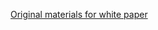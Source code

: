 [Original materials for white paper](https://docs.google.com/document/d/1C3QgebOt7tMZRF-s78ZG6SRAho7Oujzz7XAtR-WCOsU/edit?usp=sharing)
